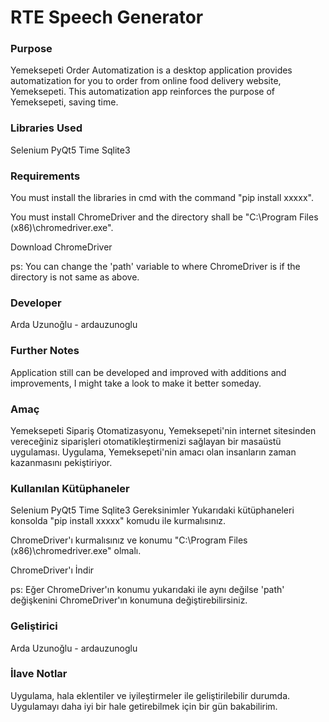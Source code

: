 # RTE Speech Generator

### Purpose
Yemeksepeti Order Automatization is a desktop application provides automatization for you to order from online food delivery website, Yemeksepeti. This automatization app reinforces the purpose of Yemeksepeti, saving time.

### Libraries Used

Selenium
PyQt5
Time
Sqlite3

### Requirements

You must install the libraries in cmd with the command "pip install xxxxx".

You must install ChromeDriver and the directory shall be "C:\Program Files (x86)\chromedriver.exe".

Download ChromeDriver

ps: You can change the 'path' variable to where ChromeDriver is if the directory is not same as above.

### Developer

Arda Uzunoğlu - ardauzunoglu

### Further Notes

Application still can be developed and improved with additions and improvements, I might take a look to make it better someday.

### Amaç

Yemeksepeti Sipariş Otomatizasyonu, Yemeksepeti'nin internet sitesinden vereceğiniz siparişleri otomatikleştirmenizi sağlayan bir masaüstü uygulaması. Uygulama, Yemeksepeti'nin amacı olan insanların zaman kazanmasını pekiştiriyor.

### Kullanılan Kütüphaneler

Selenium
PyQt5
Time
Sqlite3
Gereksinimler
Yukarıdaki kütüphaneleri konsolda "pip install xxxxx" komudu ile kurmalısınız.

ChromeDriver'ı kurmalısınız ve konumu "C:\Program Files (x86)\chromedriver.exe" olmalı.

ChromeDriver'ı İndir

ps: Eğer ChromeDriver'ın konumu yukarıdaki ile aynı değilse 'path' değişkenini ChromeDriver'ın konumuna değiştirebilirsiniz.

### Geliştirici

Arda Uzunoğlu - ardauzunoglu

### İlave Notlar

Uygulama, hala eklentiler ve iyileştirmeler ile geliştirilebilir durumda. Uygulamayı daha iyi bir hale getirebilmek için bir gün bakabilirim.

